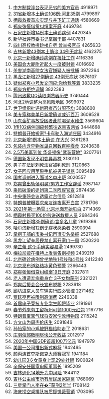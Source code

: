 1. [中方制裁涉台表现恶劣的美方官员](http://www.baidu.com/baidu?cl=3&tn=SE_baiduhomet8_jmjb7mjw&rsv_dl=fyb_top&fr=top1000&wd=%D6%D0%B7%BD%D6%C6%B2%C3%C9%E6%CC%A8%B1%ED%CF%D6%B6%F1%C1%D3%B5%C4%C3%C0%B7%BD%B9%D9%D4%B1) 4918971
1. [31省新增本土确诊106例:河北35例](http://www.baidu.com/baidu?cl=3&tn=SE_baiduhomet8_jmjb7mjw&rsv_dl=fyb_top&fr=top1000&wd=31%CA%A1%D0%C2%D4%F6%B1%BE%CD%C1%C8%B7%D5%EF106%C0%FD%3A%BA%D3%B1%B135%C0%FD) 4799897
1. [栖霞救援首次实现与井下矿工通话](http://www.baidu.com/baidu?cl=3&tn=SE_baiduhomet8_jmjb7mjw&rsv_dl=fyb_top&fr=top1000&wd=%C6%DC%CF%BC%BE%C8%D4%AE%CA%D7%B4%CE%CA%B5%CF%D6%D3%EB%BE%AE%CF%C2%BF%F3%B9%A4%CD%A8%BB%B0) 4580669
1. [郑爽张恒借贷纠纷案开庭](http://www.baidu.com/baidu?cl=3&tn=SE_baiduhomet8_jmjb7mjw&rsv_dl=fyb_top&fr=top1000&wd=%D6%A3%CB%AC%D5%C5%BA%E3%BD%E8%B4%FB%BE%C0%B7%D7%B0%B8%BF%AA%CD%A5) 4469784
1. [石家庄新增14例本土确诊病例](http://www.baidu.com/baidu?cl=3&tn=SE_baiduhomet8_jmjb7mjw&rsv_dl=fyb_top&fr=top1000&wd=%CA%AF%BC%D2%D7%AF%D0%C2%D4%F614%C0%FD%B1%BE%CD%C1%C8%B7%D5%EF%B2%A1%C0%FD) 4420345
1. [新华社评市委书记掌掴干部](http://www.baidu.com/baidu?cl=3&tn=SE_baiduhomet8_jmjb7mjw&rsv_dl=fyb_top&fr=top1000&wd=%D0%C2%BB%AA%C9%E7%C6%C0%CA%D0%CE%AF%CA%E9%BC%C7%D5%C6%DE%E2%B8%C9%B2%BF) 4407831
1. [四川高校教授跳楼自尽 曾举报官员](http://www.baidu.com/baidu?cl=3&tn=SE_baiduhomet8_jmjb7mjw&rsv_dl=fyb_top&fr=top1000&wd=%CB%C4%B4%A8%B8%DF%D0%A3%BD%CC%CA%DA%CC%F8%C2%A5%D7%D4%BE%A1%20%D4%F8%BE%D9%B1%A8%B9%D9%D4%B1) 4265633
1. [吉林新增43例本土确诊 34例无症状](http://www.baidu.com/baidu?cl=3&tn=SE_baiduhomet8_jmjb7mjw&rsv_dl=fyb_top&fr=top1000&wd=%BC%AA%C1%D6%D0%C2%D4%F643%C0%FD%B1%BE%CD%C1%C8%B7%D5%EF%2034%C0%FD%CE%DE%D6%A2%D7%B4) 4162375
1. [北京一新增确诊病例在报社工作](http://www.baidu.com/baidu?cl=3&tn=SE_baiduhomet8_jmjb7mjw&rsv_dl=fyb_top&fr=top1000&wd=%B1%B1%BE%A9%D2%BB%D0%C2%D4%F6%C8%B7%D5%EF%B2%A1%C0%FD%D4%DA%B1%A8%C9%E7%B9%A4%D7%F7) 4116336
1. [美国会大厦附近起火一度被封锁](http://www.baidu.com/baidu?cl=3&tn=SE_baiduhomet8_jmjb7mjw&rsv_dl=fyb_top&fr=top1000&wd=%C3%C0%B9%FA%BB%E1%B4%F3%CF%C3%B8%BD%BD%FC%C6%F0%BB%F0%D2%BB%B6%C8%B1%BB%B7%E2%CB%F8) 4016692
1. [杀害湖南高院女法官嫌疑人被批捕](http://www.baidu.com/baidu?cl=3&tn=SE_baiduhomet8_jmjb7mjw&rsv_dl=fyb_top&fr=top1000&wd=%C9%B1%BA%A6%BA%FE%C4%CF%B8%DF%D4%BA%C5%AE%B7%A8%B9%D9%CF%D3%D2%C9%C8%CB%B1%BB%C5%FA%B2%B6) 3972264
1. [黑龙江新增27例确诊 43例无症状](http://www.baidu.com/baidu?cl=3&tn=SE_baiduhomet8_jmjb7mjw&rsv_dl=fyb_top&fr=top1000&wd=%BA%DA%C1%FA%BD%AD%D0%C2%D4%F627%C0%FD%C8%B7%D5%EF%2043%C0%FD%CE%DE%D6%A2%D7%B4) 3876107
1. [疑似郑爽小号发文回应:你给我等着](http://www.baidu.com/baidu?cl=3&tn=SE_baiduhomet8_jmjb7mjw&rsv_dl=fyb_top&fr=top1000&wd=%D2%C9%CB%C6%D6%A3%CB%AC%D0%A1%BA%C5%B7%A2%CE%C4%BB%D8%D3%A6%3A%C4%E3%B8%F8%CE%D2%B5%C8%D7%C5) 3833235
1. [郑爽方拒绝调解](http://www.baidu.com/baidu?cl=3&tn=SE_baiduhomet8_jmjb7mjw&rsv_dl=fyb_top&fr=top1000&wd=%D6%A3%CB%AC%B7%BD%BE%DC%BE%F8%B5%F7%BD%E2) 3822383
1. [腾讯致歉QQ读取浏览器历史](http://www.baidu.com/baidu?cl=3&tn=SE_baiduhomet8_jmjb7mjw&rsv_dl=fyb_top&fr=top1000&wd=%CC%DA%D1%B6%D6%C2%C7%B8QQ%B6%C1%C8%A1%E4%AF%C0%C0%C6%F7%C0%FA%CA%B7) 3740444
1. [河北2地调整为高风险地区](http://www.baidu.com/baidu?cl=3&tn=SE_baiduhomet8_jmjb7mjw&rsv_dl=fyb_top&fr=top1000&wd=%BA%D3%B1%B12%B5%D8%B5%F7%D5%FB%CE%AA%B8%DF%B7%E7%CF%D5%B5%D8%C7%F8) 3699072
1. [世卫组织批评新冠疫苗分配不均](http://www.baidu.com/baidu?cl=3&tn=SE_baiduhomet8_jmjb7mjw&rsv_dl=fyb_top&fr=top1000&wd=%CA%C0%CE%C0%D7%E9%D6%AF%C5%FA%C6%C0%D0%C2%B9%DA%D2%DF%C3%E7%B7%D6%C5%E4%B2%BB%BE%F9) 3688600
1. [美专家称美单日新增确诊或近百万](http://www.baidu.com/baidu?cl=3&tn=SE_baiduhomet8_jmjb7mjw&rsv_dl=fyb_top&fr=top1000&wd=%C3%C0%D7%A8%BC%D2%B3%C6%C3%C0%B5%A5%C8%D5%D0%C2%D4%F6%C8%B7%D5%EF%BB%F2%BD%FC%B0%D9%CD%F2) 3609528
1. [山东金矿事故受困者此前喝泥水维生](http://www.baidu.com/baidu?cl=3&tn=SE_baiduhomet8_jmjb7mjw&rsv_dl=fyb_top&fr=top1000&wd=%C9%BD%B6%AB%BD%F0%BF%F3%CA%C2%B9%CA%CA%DC%C0%A7%D5%DF%B4%CB%C7%B0%BA%C8%C4%E0%CB%AE%CE%AC%C9%FA) 3569604
1. [1传102病例回应频繁往返黑吉两省](http://www.baidu.com/baidu?cl=3&tn=SE_baiduhomet8_jmjb7mjw&rsv_dl=fyb_top&fr=top1000&wd=1%B4%AB102%B2%A1%C0%FD%BB%D8%D3%A6%C6%B5%B7%B1%CD%F9%B7%B5%BA%DA%BC%AA%C1%BD%CA%A1) 3444668
1. [特朗普开始搬家?卡车驶入海湖庄园](http://www.baidu.com/baidu?cl=3&tn=SE_baiduhomet8_jmjb7mjw&rsv_dl=fyb_top&fr=top1000&wd=%CC%D8%C0%CA%C6%D5%BF%AA%CA%BC%B0%E1%BC%D2%3F%BF%A8%B3%B5%CA%BB%C8%EB%BA%A3%BA%FE%D7%AF%D4%B0) 3434916
1. [北京新增1例本土确诊 在大兴](http://www.baidu.com/baidu?cl=3&tn=SE_baiduhomet8_jmjb7mjw&rsv_dl=fyb_top&fr=top1000&wd=%B1%B1%BE%A9%D0%C2%D4%F61%C0%FD%B1%BE%CD%C1%C8%B7%D5%EF%20%D4%DA%B4%F3%D0%CB) 3361283
1. [包装内含异物雀巢召回数百吨零食](http://www.baidu.com/baidu?cl=3&tn=SE_baiduhomet8_jmjb7mjw&rsv_dl=fyb_top&fr=top1000&wd=%B0%FC%D7%B0%C4%DA%BA%AC%D2%EC%CE%EF%C8%B8%B3%B2%D5%D9%BB%D8%CA%FD%B0%D9%B6%D6%C1%E3%CA%B3) 3243638
1. [2.5万美军到位 华盛顿像"武装营地"](http://www.baidu.com/baidu?cl=3&tn=SE_baiduhomet8_jmjb7mjw&rsv_dl=fyb_top&fr=top1000&wd=2.5%CD%F2%C3%C0%BE%FC%B5%BD%CE%BB%20%BB%AA%CA%A2%B6%D9%CF%F1%22%CE%E4%D7%B0%D3%AA%B5%D8%22) 3207761
1. [德国新发现不明变异毒株](http://www.baidu.com/baidu?cl=3&tn=SE_baiduhomet8_jmjb7mjw&rsv_dl=fyb_top&fr=top1000&wd=%B5%C2%B9%FA%D0%C2%B7%A2%CF%D6%B2%BB%C3%F7%B1%E4%D2%EC%B6%BE%D6%EA) 3130110
1. [男子在法庭刺死法官被判死刑](http://www.baidu.com/baidu?cl=3&tn=SE_baiduhomet8_jmjb7mjw&rsv_dl=fyb_top&fr=top1000&wd=%C4%D0%D7%D3%D4%DA%B7%A8%CD%A5%B4%CC%CB%C0%B7%A8%B9%D9%B1%BB%C5%D0%CB%C0%D0%CC) 3120863
1. [女子回应用苹果手机被男子谩骂](http://www.baidu.com/baidu?cl=3&tn=SE_baiduhomet8_jmjb7mjw&rsv_dl=fyb_top&fr=top1000&wd=%C5%AE%D7%D3%BB%D8%D3%A6%D3%C3%C6%BB%B9%FB%CA%D6%BB%FA%B1%BB%C4%D0%D7%D3%C3%A1%C2%EE) 3095489
1. [国考调剂进入面试名单出炉](http://www.baidu.com/baidu?cl=3&tn=SE_baiduhomet8_jmjb7mjw&rsv_dl=fyb_top&fr=top1000&wd=%B9%FA%BF%BC%B5%F7%BC%C1%BD%F8%C8%EB%C3%E6%CA%D4%C3%FB%B5%A5%B3%F6%C2%AF) 3020557
1. [郑爽曾出轨侯明昊?男方工作室辟谣](http://www.baidu.com/baidu?cl=3&tn=SE_baiduhomet8_jmjb7mjw&rsv_dl=fyb_top&fr=top1000&wd=%D6%A3%CB%AC%D4%F8%B3%F6%B9%EC%BA%EE%C3%F7%EA%BB%3F%C4%D0%B7%BD%B9%A4%D7%F7%CA%D2%B1%D9%D2%A5) 2987147
1. [乘风破浪的姐姐第二季阵容官宣](http://www.baidu.com/baidu?cl=3&tn=SE_baiduhomet8_jmjb7mjw&rsv_dl=fyb_top&fr=top1000&wd=%B3%CB%B7%E7%C6%C6%C0%CB%B5%C4%BD%E3%BD%E3%B5%DA%B6%FE%BC%BE%D5%F3%C8%DD%B9%D9%D0%FB) 2874436
1. [中央重磅会议透露对台信号](http://www.baidu.com/baidu?cl=3&tn=SE_baiduhomet8_jmjb7mjw&rsv_dl=fyb_top&fr=top1000&wd=%D6%D0%D1%EB%D6%D8%B0%F5%BB%E1%D2%E9%CD%B8%C2%B6%B6%D4%CC%A8%D0%C5%BA%C5) 2812818
1. [特朗普被曝要求亲友连夜离开白宫](http://www.baidu.com/baidu?cl=3&tn=SE_baiduhomet8_jmjb7mjw&rsv_dl=fyb_top&fr=top1000&wd=%CC%D8%C0%CA%C6%D5%B1%BB%C6%D8%D2%AA%C7%F3%C7%D7%D3%D1%C1%AC%D2%B9%C0%EB%BF%AA%B0%D7%B9%AC) 2781706
1. [2021年第一场雪 北京地面开始见白](http://www.baidu.com/baidu?cl=3&tn=SE_baiduhomet8_jmjb7mjw&rsv_dl=fyb_top&fr=top1000&wd=2021%C4%EA%B5%DA%D2%BB%B3%A1%D1%A9%20%B1%B1%BE%A9%B5%D8%C3%E6%BF%AA%CA%BC%BC%FB%B0%D7) 2714369
1. [栖霞村民买100份煎饼送救援人员](http://www.baidu.com/baidu?cl=3&tn=SE_baiduhomet8_jmjb7mjw&rsv_dl=fyb_top&fr=top1000&wd=%C6%DC%CF%BC%B4%E5%C3%F1%C2%F2100%B7%DD%BC%E5%B1%FD%CB%CD%BE%C8%D4%AE%C8%CB%D4%B1) 2684346
1. [石家庄新增35例确诊:含多名儿童](http://www.baidu.com/baidu?cl=3&tn=SE_baiduhomet8_jmjb7mjw&rsv_dl=fyb_top&fr=top1000&wd=%CA%AF%BC%D2%D7%AF%D0%C2%D4%F635%C0%FD%C8%B7%D5%EF%3A%BA%AC%B6%E0%C3%FB%B6%F9%CD%AF) 2619366
1. [哈尔滨新增12例无症状感染者](http://www.baidu.com/baidu?cl=3&tn=SE_baiduhomet8_jmjb7mjw&rsv_dl=fyb_top&fr=top1000&wd=%B9%FE%B6%FB%B1%F5%D0%C2%D4%F612%C0%FD%CE%DE%D6%A2%D7%B4%B8%D0%C8%BE%D5%DF) 2590394
1. [掌掴干部的市委书记再遭实名举报](http://www.baidu.com/baidu?cl=3&tn=SE_baiduhomet8_jmjb7mjw&rsv_dl=fyb_top&fr=top1000&wd=%D5%C6%DE%E2%B8%C9%B2%BF%B5%C4%CA%D0%CE%AF%CA%E9%BC%C7%D4%D9%D4%E2%CA%B5%C3%FB%BE%D9%B1%A8) 2527688
1. [黑龙江望奎居民禁止离开家门一周](http://www.baidu.com/baidu?cl=3&tn=SE_baiduhomet8_jmjb7mjw&rsv_dl=fyb_top&fr=top1000&wd=%BA%DA%C1%FA%BD%AD%CD%FB%BF%FC%BE%D3%C3%F1%BD%FB%D6%B9%C0%EB%BF%AA%BC%D2%C3%C5%D2%BB%D6%DC) 2520220
1. [辛芷蕾 这个手确实容易滑](http://www.baidu.com/baidu?cl=3&tn=SE_baiduhomet8_jmjb7mjw&rsv_dl=fyb_top&fr=top1000&wd=%D0%C1%DC%C6%C0%D9%20%D5%E2%B8%F6%CA%D6%C8%B7%CA%B5%C8%DD%D2%D7%BB%AC) 2499730
1. [梅拉尼娅在推特上发表告别视频](http://www.baidu.com/baidu?cl=3&tn=SE_baiduhomet8_jmjb7mjw&rsv_dl=fyb_top&fr=top1000&wd=%C3%B7%C0%AD%C4%E1%E6%AB%D4%DA%CD%C6%CC%D8%C9%CF%B7%A2%B1%ED%B8%E6%B1%F0%CA%D3%C6%B5) 2439219
1. [北京确诊病例曾坐地铁1号线和4号线](http://www.baidu.com/baidu?cl=3&tn=SE_baiduhomet8_jmjb7mjw&rsv_dl=fyb_top&fr=top1000&wd=%B1%B1%BE%A9%C8%B7%D5%EF%B2%A1%C0%FD%D4%F8%D7%F8%B5%D8%CC%FA1%BA%C5%CF%DF%BA%CD4%BA%C5%CF%DF) 2412240
1. [北京发布道路结冰黄色预警](http://www.baidu.com/baidu?cl=3&tn=SE_baiduhomet8_jmjb7mjw&rsv_dl=fyb_top&fr=top1000&wd=%B1%B1%BE%A9%B7%A2%B2%BC%B5%C0%C2%B7%BD%E1%B1%F9%BB%C6%C9%AB%D4%A4%BE%AF) 2366443
1. [郑爽张恒借贷纠纷案19日开庭](http://www.baidu.com/baidu?cl=3&tn=SE_baiduhomet8_jmjb7mjw&rsv_dl=fyb_top&fr=top1000&wd=%D6%A3%CB%AC%D5%C5%BA%E3%BD%E8%B4%FB%BE%C0%B7%D7%B0%B819%C8%D5%BF%AA%CD%A5) 2327811
1. [老人遭遗弃病重身亡 3子女均获刑](http://www.baidu.com/baidu?cl=3&tn=SE_baiduhomet8_jmjb7mjw&rsv_dl=fyb_top&fr=top1000&wd=%C0%CF%C8%CB%D4%E2%D2%C5%C6%FA%B2%A1%D6%D8%C9%ED%CD%F6%203%D7%D3%C5%AE%BE%F9%BB%F1%D0%CC) 2321221
1. [郑爽后援会会长宣布脱粉](http://www.baidu.com/baidu?cl=3&tn=SE_baiduhomet8_jmjb7mjw&rsv_dl=fyb_top&fr=top1000&wd=%D6%A3%CB%AC%BA%F3%D4%AE%BB%E1%BB%E1%B3%A4%D0%FB%B2%BC%CD%D1%B7%DB) 2283618
1. [廊坊进京人员车辆实行四必管控](http://www.baidu.com/baidu?cl=3&tn=SE_baiduhomet8_jmjb7mjw&rsv_dl=fyb_top&fr=top1000&wd=%C0%C8%B7%BB%BD%F8%BE%A9%C8%CB%D4%B1%B3%B5%C1%BE%CA%B5%D0%D0%CB%C4%B1%D8%B9%DC%BF%D8) 2271462
1. [贾跃亭再被限制高消费](http://www.baidu.com/baidu?cl=3&tn=SE_baiduhomet8_jmjb7mjw&rsv_dl=fyb_top&fr=top1000&wd=%BC%D6%D4%BE%CD%A4%D4%D9%B1%BB%CF%DE%D6%C6%B8%DF%CF%FB%B7%D1) 2246338
1. [首届电子竞技专业学生即将毕业](http://www.baidu.com/baidu?cl=3&tn=SE_baiduhomet8_jmjb7mjw&rsv_dl=fyb_top&fr=top1000&wd=%CA%D7%BD%EC%B5%E7%D7%D3%BE%BA%BC%BC%D7%A8%D2%B5%D1%A7%C9%FA%BC%B4%BD%AB%B1%CF%D2%B5) 2191961
1. [春节外来务工留杭州可领1000元红包](http://www.baidu.com/baidu?cl=3&tn=SE_baiduhomet8_jmjb7mjw&rsv_dl=fyb_top&fr=top1000&wd=%B4%BA%BD%DA%CD%E2%C0%B4%CE%F1%B9%A4%C1%F4%BA%BC%D6%DD%BF%C9%C1%EC1000%D4%AA%BA%EC%B0%FC) 2167716
1. [特朗普宝宝气球将安家伦敦博物馆](http://www.baidu.com/baidu?cl=3&tn=SE_baiduhomet8_jmjb7mjw&rsv_dl=fyb_top&fr=top1000&wd=%CC%D8%C0%CA%C6%D5%B1%A6%B1%A6%C6%F8%C7%F2%BD%AB%B0%B2%BC%D2%C2%D7%B6%D8%B2%A9%CE%EF%B9%DD) 2115242
1. [方文山为周杰伦庆生](http://www.baidu.com/baidu?cl=3&tn=SE_baiduhomet8_jmjb7mjw&rsv_dl=fyb_top&fr=top1000&wd=%B7%BD%CE%C4%C9%BD%CE%AA%D6%DC%BD%DC%C2%D7%C7%EC%C9%FA) 2091846
1. [孙怡家的小鸡被野猫给叼走了](http://www.baidu.com/baidu?cl=3&tn=SE_baiduhomet8_jmjb7mjw&rsv_dl=fyb_top&fr=top1000&wd=%CB%EF%E2%F9%BC%D2%B5%C4%D0%A1%BC%A6%B1%BB%D2%B0%C3%A8%B8%F8%B5%F0%D7%DF%C1%CB) 2018631
1. [庄羽催郭敬明尽快公开收益](http://www.baidu.com/baidu?cl=3&tn=SE_baiduhomet8_jmjb7mjw&rsv_dl=fyb_top&fr=top1000&wd=%D7%AF%D3%F0%B4%DF%B9%F9%BE%B4%C3%F7%BE%A1%BF%EC%B9%AB%BF%AA%CA%D5%D2%E6) 2012917
1. [2020年中国GDP首超100万亿元](http://www.baidu.com/baidu?cl=3&tn=SE_baiduhomet8_jmjb7mjw&rsv_dl=fyb_top&fr=top1000&wd=2020%C4%EA%D6%D0%B9%FAGDP%CA%D7%B3%AC100%CD%F2%D2%DA%D4%AA) 1947979
1. [美国一公司推出新式麻将](http://www.baidu.com/baidu?cl=3&tn=SE_baiduhomet8_jmjb7mjw&rsv_dl=fyb_top&fr=top1000&wd=%C3%C0%B9%FA%D2%BB%B9%AB%CB%BE%CD%C6%B3%F6%D0%C2%CA%BD%C2%E9%BD%AB) 1942465
1. [颜丙涛首夺斯诺克大师赛冠军](http://www.baidu.com/baidu?cl=3&tn=SE_baiduhomet8_jmjb7mjw&rsv_dl=fyb_top&fr=top1000&wd=%D1%D5%B1%FB%CC%CE%CA%D7%B6%E1%CB%B9%C5%B5%BF%CB%B4%F3%CA%A6%C8%FC%B9%DA%BE%FC) 1941184
1. [幼儿园3岁女童身上现29处针眼](http://www.baidu.com/baidu?cl=3&tn=SE_baiduhomet8_jmjb7mjw&rsv_dl=fyb_top&fr=top1000&wd=%D3%D7%B6%F9%D4%B03%CB%EA%C5%AE%CD%AF%C9%ED%C9%CF%CF%D629%B4%A6%D5%EB%D1%DB) 1900824
1. [辛保安任国家电网董事长](http://www.baidu.com/baidu?cl=3&tn=SE_baiduhomet8_jmjb7mjw&rsv_dl=fyb_top&fr=top1000&wd=%D0%C1%B1%A3%B0%B2%C8%CE%B9%FA%BC%D2%B5%E7%CD%F8%B6%AD%CA%C2%B3%A4) 1895209
1. [吉林通化14地升为中风险](http://www.baidu.com/baidu?cl=3&tn=SE_baiduhomet8_jmjb7mjw&rsv_dl=fyb_top&fr=top1000&wd=%BC%AA%C1%D6%CD%A8%BB%AF14%B5%D8%C9%FD%CE%AA%D6%D0%B7%E7%CF%D5) 1844112
1. [吉林公主岭市所有居民居家隔离](http://www.baidu.com/baidu?cl=3&tn=SE_baiduhomet8_jmjb7mjw&rsv_dl=fyb_top&fr=top1000&wd=%BC%AA%C1%D6%B9%AB%D6%F7%C1%EB%CA%D0%CB%F9%D3%D0%BE%D3%C3%F1%BE%D3%BC%D2%B8%F4%C0%EB) 1768069
1. [三星掌门人李在�F获刑2年半](http://www.baidu.com/baidu?cl=3&tn=SE_baiduhomet8_jmjb7mjw&rsv_dl=fyb_top&fr=top1000&wd=%C8%FD%D0%C7%D5%C6%C3%C5%C8%CB%C0%EE%D4%DA%E9F%BB%F1%D0%CC2%C4%EA%B0%EB) 1708142
1. [海底捞空桌排队被质疑饥饿营销](http://www.baidu.com/baidu?cl=3&tn=SE_baiduhomet8_jmjb7mjw&rsv_dl=fyb_top&fr=top1000&wd=%BA%A3%B5%D7%C0%CC%BF%D5%D7%C0%C5%C5%B6%D3%B1%BB%D6%CA%D2%C9%BC%A2%B6%F6%D3%AA%CF%FA) 1703095